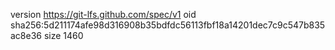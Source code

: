 version https://git-lfs.github.com/spec/v1
oid sha256:5d211174afe98d316908b35bdfdc56113fbf18a14201dec7c9c547b835ac8e36
size 1460
